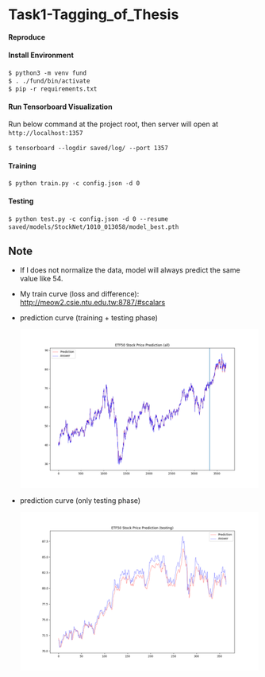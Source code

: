 # Task1-Tagging_of_Thesis

#### Reproduce

#### Install Environment

```
$ python3 -m venv fund
$ . ./fund/bin/activate
$ pip -r requirements.txt
```
#### Run Tensorboard Visualization

Run below command at the project root, then server will open at `http://localhost:1357`
```
$ tensorboard --logdir saved/log/ --port 1357
```

#### Training

```
$ python train.py -c config.json -d 0
```

#### Testing

```
$ python test.py -c config.json -d 0 --resume saved/models/StockNet/1010_013058/model_best.pth
```

## Note

* If I does not normalize the data, model will always predict the same value like 54.

* My train curve (loss and difference): http://meow2.csie.ntu.edu.tw:8787/#scalars

* prediction curve (training + testing phase)

  ![graph_all](./graph/graph_all.png)

* prediction curve (only testing phase)

  ![graph_testing](./graph/graph_testing.png)

